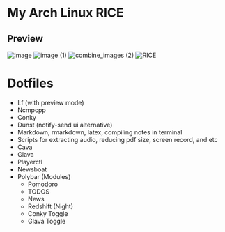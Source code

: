 # My Arch Linux RICE
## Preview

![image](https://user-images.githubusercontent.com/89016694/205252524-98c5e128-2ec3-4725-9def-d14c8c65edbc.png)
![image (1)](https://user-images.githubusercontent.com/89016694/205252536-941b4e54-0987-4356-ad34-eae06465449d.png)
![combine_images (2)](https://user-images.githubusercontent.com/89016694/205252605-3f7bb8a7-8a89-4a1e-8fed-d4210890fafe.png)
![RICE](https://user-images.githubusercontent.com/89016694/195922934-abb8cd18-2936-40df-84a8-7c5d650d2f50.jpg)

# Dotfiles

- Lf (with preview mode)
- Ncmpcpp
- Conky
- Dunst (notify-send ui alternative)
- Markdown, rmarkdown, latex, compiling notes in terminal
- Scripts for extracting audio, reducing pdf size, screen record, and etc
- Cava
- Glava
- Playerctl
- Newsboat
- Polybar (Modules)
  - Pomodoro
  - TODOS
  - News
  - Redshift (Night)
  - Conky Toggle
  - Glava Toggle
